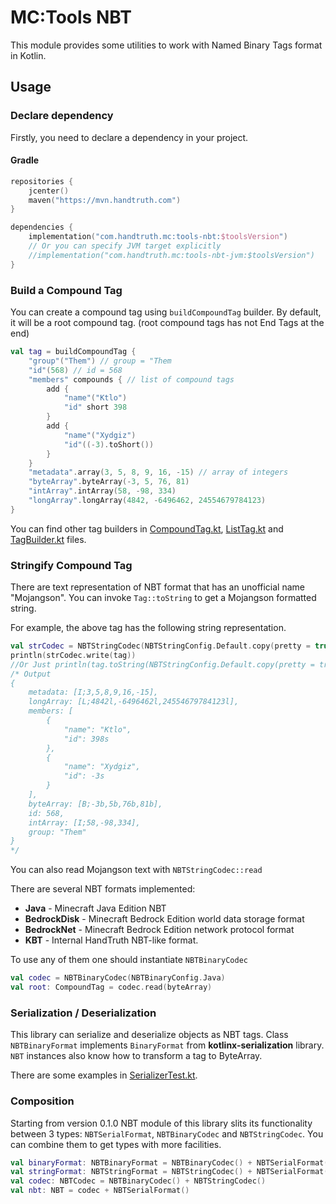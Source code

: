 MC:Tools NBT
=======================================================

This module provides some utilities to work with Named Binary Tags format in
Kotlin.

Usage
-------------------------------------------------------

### Declare dependency

Firstly, you need to declare a dependency in your project.

#### Gradle

```kotlin
repositories {
    jcenter()
    maven("https://mvn.handtruth.com")
}

dependencies {
    implementation("com.handtruth.mc:tools-nbt:$toolsVersion")
    // Or you can specify JVM target explicitly
    //implementation("com.handtruth.mc:tools-nbt-jvm:$toolsVersion")
}
```

### Build a Compound Tag

You can create a compound tag using `buildCompoundTag` builder. By default, it
will be a root compound tag. (root compound tags has not End Tags at the end)

```kotlin
val tag = buildCompoundTag {
    "group"("Them") // group = "Them
    "id"(568) // id = 568
    "members" compounds { // list of compound tags
        add {
            "name"("Ktlo")
            "id" short 398
        }
        add {
            "name"("Xydgiz")
            "id"((-3).toShort())
        }
    }
    "metadata".array(3, 5, 8, 9, 16, -15) // array of integers
    "byteArray".byteArray(-3, 5, 76, 81)
    "intArray".intArray(58, -98, 334)
    "longArray".longArray(4842, -6496462, 24554679784123)
}
```

You can find other tag builders in [CompoundTag.kt], [ListTag.kt] and
[TagBuilder.kt] files.

### Stringify Compound Tag

There are text representation of NBT format that has an unofficial name
"Mojangson". You can invoke `Tag::toString` to get a Mojangson formatted string.

For example, the above tag has the following string representation.

```kotlin
val strCodec = NBTStringCodec(NBTStringConfig.Default.copy(pretty = true))
println(strCodec.write(tag))
//Or Just println(tag.toString(NBTStringConfig.Default.copy(pretty = true)))
/* Output
{
    metadata: [I;3,5,8,9,16,-15],
    longArray: [L;4842l,-6496462l,24554679784123l],
    members: [
        {
            "name": "Ktlo",
            "id": 398s
        },
        {
            "name": "Xydgiz",
            "id": -3s
        }
    ],
    byteArray: [B;-3b,5b,76b,81b],
    id: 568,
    intArray: [I;58,-98,334],
    group: "Them"
}
*/
```

You can also read Mojangson text with `NBTStringCodec::read`

There are several NBT formats implemented:
- **Java** - Minecraft Java Edition NBT
- **BedrockDisk** - Minecraft Bedrock Edition world data storage format
- **BedrockNet** - Minecraft Bedrock Edition network protocol format
- **KBT** - Internal HandTruth NBT-like format.

To use any of them one should instantiate `NBTBinaryCodec`

```kotlin
val codec = NBTBinaryCodec(NBTBinaryConfig.Java)
val root: CompoundTag = codec.read(byteArray)
```

### Serialization / Deserialization

This library can serialize and deserialize objects as NBT tags. Class `NBTBinaryFormat`
implements `BinaryFormat` from **kotlinx-serialization** library. `NBT`
instances also know how to transform a tag to ByteArray.

There are some examples in [SerializerTest.kt].

### Composition

Starting from version 0.1.0 NBT module of this library slits its functionality between
3 types: `NBTSerialFormat`, `NBTBinaryCodec` and `NBTStringCodec`. You can combine them
to get types with more facilities.

```kotlin
val binaryFormat: NBTBinaryFormat = NBTBinaryCodec() + NBTSerialFormat()
val stringFormat: NBTStringFormat = NBTStringCodec() + NBTSerialFormat()
val codec: NBTCodec = NBTBinaryCodec() + NBTStringCodec()
val nbt: NBT = codec + NBTSerialFormat()
```

[CompoundTag.kt]: src/commonMain/kotlin/com/handtruth/mc/nbt/tags/CompoundTag.kt
[ListTag.kt]: src/commonMain/kotlin/com/handtruth/mc/nbt/tags/ListTag.kt
[TagBuilder.kt]: src/commonMain/kotlin/com/handtruth/mc/nbt/TagBuilder.kt
[SerializerTest.kt]: src/commonTest/kotlin/com/handtruth/mc/nbt/test/SerializerTest.kt
